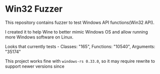 # Win32 Fuzzer

This repository contains fuzzer to test Windows API functions(Win32 API).

I created it to help Wine to better mimic Windows OS and allow running more Windows software on Linux. 

Looks that currently tests - Classes: "165", Functions: "10540", Arguments: "35174"

This project works fine with `windows-rs 0.33.0`, so it may require rewrite to support newer versions since